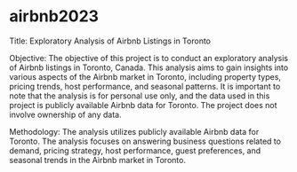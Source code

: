 # airbnb2023
Title: Exploratory Analysis of Airbnb Listings in Toronto

Objective:
The objective of this project is to conduct an exploratory analysis of Airbnb listings in Toronto, Canada. This analysis aims to gain insights into various aspects of the Airbnb market in Toronto, including property types, pricing trends, host performance, and seasonal patterns. It is important to note that the analysis is for personal use only, and the data used in this project is publicly available Airbnb data for Toronto. The project does not involve ownership of any data.

Methodology:
The analysis utilizes publicly available Airbnb data for Toronto. The analysis focuses on answering business questions related to demand, pricing strategy, host performance, guest preferences, and seasonal trends in the Airbnb market in Toronto.

